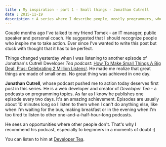 ```yaml
---
title : My inspiration - part 1 - Small things - Jonathan Cutrell
date : 2015-11-19
description : A series where I describe people, mostly programmers, who inspire me to take action and not give up
---
```


Couple months ago I've talked to my friend Tomek - an IT manager, public speaker and personal coach. He suggested that I should recognize people who inspire me to take action. Ever since I've wanted to write this post but stuck with thought that it has to be perfect.

Things changed yesterday when I was listening to another episode of Jonathan's Cutrell Developer *Tea podcast*: [How To Make Small Things A Big Deal, Plus: Celebrating 2 Million Listens!](https://developertea.com/episodes/19955). He made me realize that great things are made of small ones. No great thing was achieved in one day.

**Jonathan Cutrell**, whose podcast pushed me to action today deserves first post in this series. He is a web developer and creator of *Developer Tea* - a podcasts on programming topics. As far as I know he publishes one episode every two days.  It's an amazing achievement. Episodes are usually about 10 minutes long so I listen to them when I can't do anything else, like when I'm  waiting for the bus, making breakfast or in the evening when I'm too tired to listen to other one-and-a-half-hour-long podcasts.

He sees an opportunities where other people don't. That's why I recommend his podcast, especially to beginners in a moments of doubt :)

You can listen to him at [Developer Tea](https://developertea.com/).
